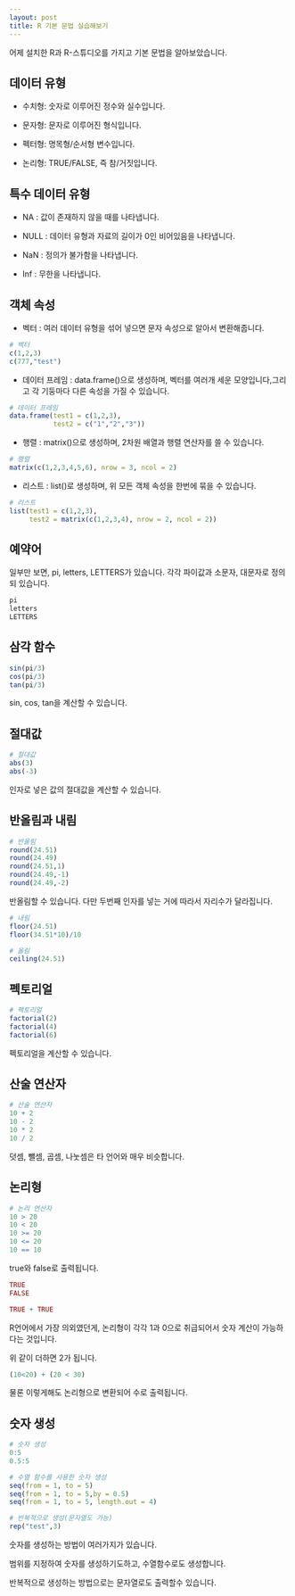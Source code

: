 ```yaml
---
layout: post
title: R 기본 문법 실습해보기
---
```


어제 설치한 R과 R-스튜디오를 가지고 기본 문법을 알아보았습니다.

## 데이터 유형

* 수치형: 숫자로 이루어진 정수와 실수입니다.

* 문자형: 문자로 이루어진 형식입니다.

* 펙터형: 명목형/순서형 변수입니다.

* 논리형: TRUE/FALSE, 즉 참/거짓입니다.

## 특수 데이터 유형

* NA : 값이 존재하지 않을 때를 나타냅니다.

* NULL : 데이터 유형과 자료의 길이가 0인 비어있음을 나타냅니다.

* NaN : 정의가 불가함을 나타냅니다.

* Inf : 무한을 나타냅니다.

## 객체 속성

* 벡터 : 여러 데이터 유형을 섞어 넣으면 문자 속성으로 알아서 변환해줍니다.

```r
# 벡터
c(1,2,3)
c(777,"test")
```

* 데이터 프레임 :  data.frame()으로 생성하며, 벡터를 여러개 세운 모양입니다,그리고 각 기둥마다 다른 속성을 가질 수 있습니다.

```r
# 데이터 프레임
data.frame(test1 = c(1,2,3),
           test2 = c("1","2","3"))
```

* 행렬 : matrix()으로 생성하며, 2차원 배열과 행렬 연산자를 쓸 수 있습니다.

```r
# 행렬
matrix(c(1,2,3,4,5,6), nrow = 3, ncol = 2)
```

* 리스트 : list()로 생성하며, 위 모든 객체 속성을 한번에 묶을 수 있습니다.

```r
# 리스트
list(test1 = c(1,2,3),
     test2 = matrix(c(1,2,3,4), nrow = 2, ncol = 2))

```


## 예약어

일부만 보면, pi, letters, LETTERS가 있습니다.
각각 파이값과 소문자, 대문자로 정의되 있습니다.

```r
pi
letters
LETTERS
```

## 삼각 함수

```r
sin(pi/3)
cos(pi/3)
tan(pi/3)
```

sin, cos, tan을 계산할 수 있습니다.

## 절대값

```r
# 절대값
abs(3)
abs(-3)
```

인자로 넣은 값의 절대값을 계산할 수 있습니다.

## 반올림과 내림

```r
# 반올림
round(24.51)
round(24.49)
round(24.51,1)
round(24.49,-1)
round(24.49,-2)
```

반올림할 수 있습니다. 다만 두번째 인자를 넣는 거에 따라서 자리수가 달라집니다. 

```r
# 내림
floor(24.51)
floor(34.51*10)/10

# 올림
ceiling(24.51)
```

## 펙토리얼

```r
# 펙토리얼
factorial(2)
factorial(4)
factorial(6)
```

펙토리얼을 계산할 수 있습니다.

## 산술 연산자

```r
# 산술 연산자
10 + 2
10 - 2
10 * 2
10 / 2
```

덧셈, 뺄셈, 곱셈, 나눗셈은 타 언어와 매우 비슷합니다.

## 논리형

```r
# 논리 연산자
10 > 20
10 < 20
10 >= 20
10 <= 20
10 == 10
```

true와 false로 출력됩니다.

```r
TRUE
FALSE

TRUE + TRUE
```

R언어에서 가장 의외였던게, 논리형이 각각 1과 0으로 취급되어서 숫자 계산이 가능하다는 것입니다.

위 같이 더하면 2가 됩니다.

```r
(10<20) + (20 < 30)
```

물론 이렇게해도 논리형으로 변환되어 수로 출력됩니다.

## 숫자 생성

```r
# 숫자 생성
0:5
0.5:5

# 수열 함수를 사용한 숫자 생성
seq(from = 1, to = 5)
seq(from = 1, to = 5,by = 0.5)
seq(from = 1, to = 5, length.out = 4)

# 반복적으로 생성(문자열도 가능)
rep("test",3)
```

숫자를 생성하는 방법이 여러가지가 있습니다.

범위를 지정하여 숫자를 생성하기도하고, 수열함수로도 생성합니다.

반복적으로 생성하는 방법으로는 문자열로도 출력할수 있습니다.